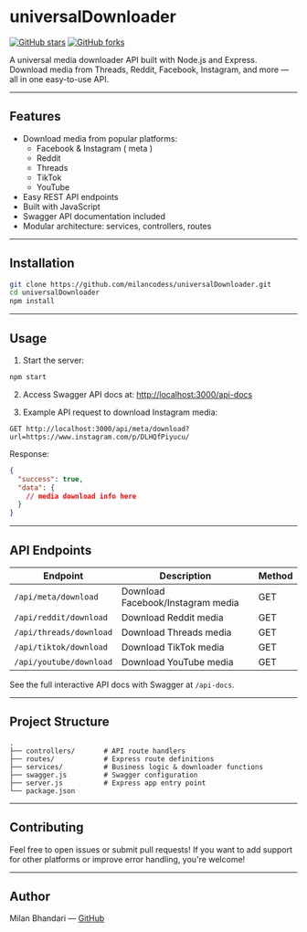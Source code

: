 # universalDownloader

[![GitHub stars](https://img.shields.io/github/stars/milancodess/universalDownloader?style=social)](https://github.com/milancodess/universalDownloader/stargazers)
[![GitHub forks](https://img.shields.io/github/forks/milancodess/universalDownloader?style=social)](https://github.com/milancodess/universalDownloader/network/members)

A universal media downloader API built with Node.js and Express.  
Download media from Threads, Reddit, Facebook, Instagram, and more — all in one easy-to-use API.

---

## Features

- Download media from popular platforms:
  - Facebook & Instagram ( meta )
  - Reddit
  - Threads
  - TikTok
  - YouTube
- Easy REST API endpoints
- Built with JavaScript
- Swagger API documentation included
- Modular architecture: services, controllers, routes

---

## Installation

```bash
git clone https://github.com/milancodess/universalDownloader.git
cd universalDownloader
npm install
```

---

## Usage

1. Start the server:

```bash
npm start
```

2. Access Swagger API docs at:
   [http://localhost:3000/api-docs](http://localhost:3000/api-docs)

3. Example API request to download Instagram media:

```
GET http://localhost:3000/api/meta/download?url=https://www.instagram.com/p/DLHQfPiyucu/
```

Response:

```json
{
  "success": true,
  "data": {
    // media download info here
  }
}
```

---

## API Endpoints

| Endpoint                | Description                       | Method |
| ----------------------- | --------------------------------- | ------ |
| `/api/meta/download`    | Download Facebook/Instagram media | GET    |
| `/api/reddit/download`  | Download Reddit media             | GET    |
| `/api/threads/download` | Download Threads media            | GET    |
| `/api/tiktok/download`  | Download TikTok media             | GET    |
| `/api/youtube/download` | Download YouTube media            | GET    |

See the full interactive API docs with Swagger at `/api-docs`.

---

## Project Structure

```
.
├── controllers/       # API route handlers
├── routes/            # Express route definitions
├── services/          # Business logic & downloader functions
├── swagger.js         # Swagger configuration
├── server.js          # Express app entry point
└── package.json
```

---

## Contributing

Feel free to open issues or submit pull requests!
If you want to add support for other platforms or improve error handling, you're welcome!

---

## Author

Milan Bhandari — [GitHub](https://github.com/milancodess)
